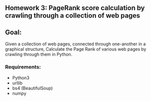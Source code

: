 ## Homework 3: PageRank score calculation by crawling through a collection of web pages

## Goal:
Given a collection of web pages, connected through one-another in a graphical structure, Calculate the Page Rank of various web pages by crawling through them in Python.

### Requirements:
* Python3
* urllib
* bs4 (BeautifulSoup)
* numpy